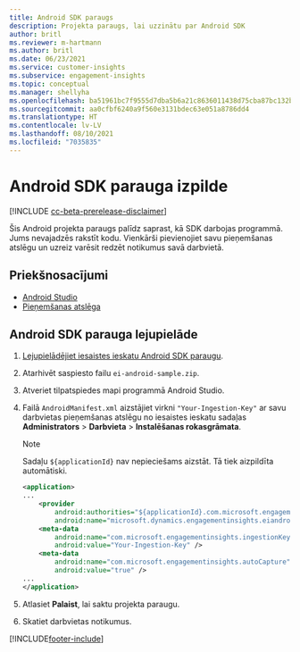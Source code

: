 ```yaml
---
title: Android SDK paraugs
description: Projekta paraugs, lai uzzinātu par Android SDK
author: britl
ms.reviewer: m-hartmann
ms.author: britl
ms.date: 06/23/2021
ms.service: customer-insights
ms.subservice: engagement-insights
ms.topic: conceptual
ms.manager: shellyha
ms.openlocfilehash: ba51961bc7f9555d7dba5b6a21c8636011438d75cba87bc132b896841c467a33
ms.sourcegitcommit: aa0cfbf6240a9f560e3131bdec63e051a8786dd4
ms.translationtype: HT
ms.contentlocale: lv-LV
ms.lasthandoff: 08/10/2021
ms.locfileid: "7035835"
---
```

# <a name="run-the-android-sdk-sample"></a>Android SDK parauga izpilde

[!INCLUDE [cc-beta-prerelease-disclaimer](includes/cc-beta-prerelease-disclaimer.md)]

Šis Android projekta paraugs palīdz saprast, kā SDK darbojas programmā. Jums nevajadzēs rakstīt kodu. Vienkārši pievienojiet savu pieņemšanas atslēgu un uzreiz varēsit redzēt notikumus savā darbvietā.

## <a name="prerequisites"></a>Priekšnosacījumi

- [Android Studio](https://developer.android.com/studio)
- [Pieņemšanas atslēga](get-started-android.md)

## <a name="download-the-android-sdk-sample"></a>Android SDK parauga lejupielāde

1. [Lejupielādējiet iesaistes ieskatu Android SDK paraugu](https://download.pi.dynamics.com/sdk/EI-SDKs/ei-android-sample.zip).
1. Atarhivēt saspiesto failu `ei-android-sample.zip`.
1. Atveriet tilpatspiedes mapi programmā Android Studio.
1. Failā `AndroidManifest.xml` aizstājiet virkni `"Your-Ingestion-Key"` ar savu darbvietas pieņemšanas atslēgu no iesaistes ieskatu sadaļas **Administrators** > **Darbvieta** > **Instalēšanas rokasgrāmata**. 

   > [!NOTE]
   > Sadaļu `${applicationId}` nav nepieciešams aizstāt. Tā tiek aizpildīta automātiski.

   ```xml
   <application>
   ...
       <provider
           android:authorities="${applicationId}.com.microsoft.engagementinsights.eiandroidsdk.AnalyticsContentProvider"
           android:name="microsoft.dynamics.engagementinsights.eiandroidsdk.AnalyticsContentProvider" />
       <meta-data
           android:name="com.microsoft.engagementinsights.ingestionKey"
           android:value="Your-Ingestion-Key" />
       <meta-data
           android:name="com.microsoft.engagementinsights.autoCapture"
           android:value="true" />
   ...
   </application>
   ```

1. Atlasiet **Palaist**, lai saktu projekta paraugu.
1. Skatiet darbvietas notikumus.


[!INCLUDE[footer-include](../includes/footer-banner.md)]
